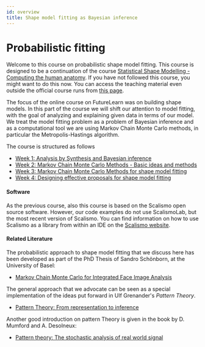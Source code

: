 ```yaml
---
id: overview
title: Shape model fitting as Bayesian inference
---
```


# Probabilistic fitting

Welcome to this course on probabilistic shape model fitting. This course
is designed to be a continuation of the course [Statistical Shape Modelling - Computing the human anatomy](https://futurelearn.com/courses/statistical-shape-modelling). If you have not 
followed this course, you might want to do this now. You can access the teaching material even outside the official course runs from [this page](https://gravis.dmi.unibas.ch/PMM/lectures/ssm_courseRun19/).

The focus of the online course on FutureLearn was on building shape models. In this part of the course we will shift our attention to model fitting, with the goal of
analyzing and explaining given data in terms of our model. We treat the model fitting problem as a problem of Bayesian inference and as a computational tool we are using Markov Chain Monte Carlo methods, in particular the Metropolis-Hastings algorithm. 

The course is structured as follows

* [Week 1: Analysis by Synthesis and Bayesian inference](week1/week1)
* [Week 2: Markov Chain Monte Carlo Methods - Basic ideas and methods](week2/week2)
* [Week 3: Markov Chain Monte Carlo Methods for shape model fitting](week3/week3)
* [Week 4: Designing effective proposals for shape model fitting](week4/week4)

#### Software

As the previous course, also this course is based on the Scalismo open source software. 
However, our code examples do not use ScalismoLab, but the most recent version of Scalismo. You 
can find information on how to use Scalismo as a library from within an IDE on the [Scalismo website](https://scalismo.org).

#### Related Literature

The probabilistic approach to shape model fitting that we discuss here has been developed as part of the PhD Thesis of Sandro Schönborn, at the University of Basel:

* [Markov Chain Monte Carlo for Integrated Face Image Analysis](https://edoc.unibas.ch/34084/1/Schoenborn-PhD.pdf)

The general approach that we advocate can be seen as a special implementation of the ideas put forward in Ulf Grenander's *Pattern Theory*. 
* [Pattern Theory: From representation to inference](https://oxford.universitypressscholarship.com/view/10.1093/oso/9780198505709.001.0001/isbn-9780198505709)

Another good introduction on pattern Theory is given in the book by D. Mumford and A. Desolneux:
* [Pattern theory: The stochastic analysis of real world signal](https://www.goodreads.com/book/show/9046935-pattern-theory)
